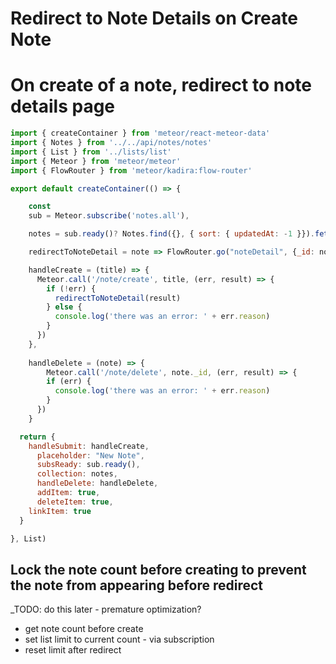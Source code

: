 # Redirect to Note Details on Create Note

# On create of a note, redirect to note details page


```js
import { createContainer } from 'meteor/react-meteor-data'
import { Notes } from '../../api/notes/notes'
import { List } from '../lists/list'
import { Meteor } from 'meteor/meteor'
import { FlowRouter } from 'meteor/kadira:flow-router'

export default createContainer(() => {

	const
    sub = Meteor.subscribe('notes.all'),

    notes = sub.ready()? Notes.find({}, { sort: { updatedAt: -1 }}).fetch() : [],

    redirectToNoteDetail = note => FlowRouter.go("noteDetail", {_id: note._id}),

    handleCreate = (title) => {
      Meteor.call('/note/create', title, (err, result) => {
        if (!err) {
          redirectToNoteDetail(result)
        } else {
          console.log('there was an error: ' + err.reason)
        }
      })
  	},
    
    handleDelete = (note) => {
  		Meteor.call('/note/delete', note._id, (err, result) => {
        if (err) {
          console.log('there was an error: ' + err.reason)
        }
      })
  	}

  return {
  	handleSubmit: handleCreate,
	  placeholder: "New Note",
	  subsReady: sub.ready(),
	  collection: notes,
	  handleDelete: handleDelete,
	  addItem: true,
	  deleteItem: true,
    linkItem: true
  }

}, List)

```

## Lock the note count before creating to prevent the note from appearing before redirect

_TODO: do this later - premature optimization?
- get note count before create
- set list limit to current count - via subscription
- reset limit after redirect


